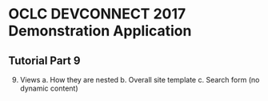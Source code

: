 # OCLC DEVCONNECT 2017 Demonstration Application
## Tutorial Part 9

9.	Views
a.	How they are nested
b.	Overall site template
c.	Search form (no dynamic content)